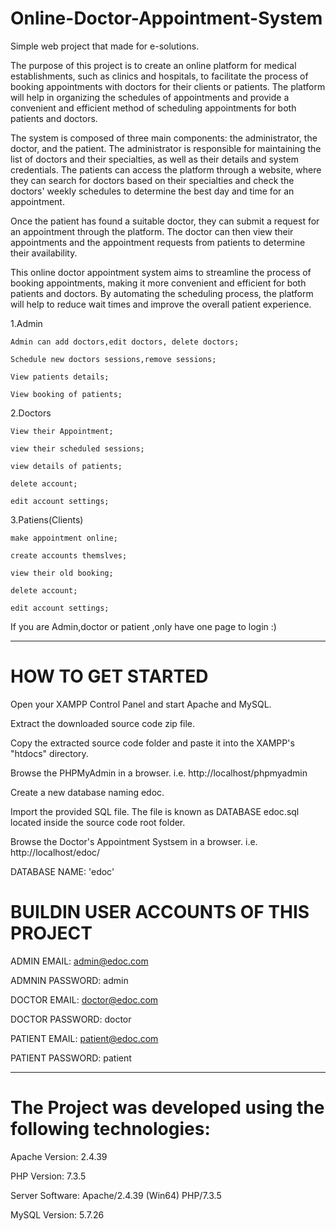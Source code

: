 # Online-Doctor-Appointment-System


Simple web project that made for e-solutions.

The purpose of this project is to create an online platform for medical establishments, such as clinics and hospitals, to facilitate the process of booking appointments with doctors for their clients or patients. The platform will help in organizing the schedules of appointments and provide a convenient and efficient method of scheduling appointments for both patients and doctors.

The system is composed of three main components: the administrator, the doctor, and the patient. The administrator is responsible for maintaining the list of doctors and their specialties, as well as their details and system credentials. The patients can access the platform through a website, where they can search for doctors based on their specialties and check the doctors' weekly schedules to determine the best day and time for an appointment.

Once the patient has found a suitable doctor, they can submit a request for an appointment through the platform. The doctor can then view their appointments and the appointment requests from patients to determine their availability.

This online doctor appointment system aims to streamline the process of booking appointments, making it more convenient and efficient for both patients and doctors. By automating the scheduling process, the platform will help to reduce wait times and improve the overall patient experience.





  1.Admin
  
  
    Admin can add doctors,edit doctors, delete doctors;
    
    Schedule new doctors sessions,remove sessions;
    
    View patients details;
    
    View booking of patients;




  2.Doctors
  
  
    View their Appointment;
    
    view their scheduled sessions;
    
    view details of patients;
    
    delete account;
    
    edit account settings;




  3.Patiens(Clients)
  
  
    make appointment online;
    
    create accounts themslves;
    
    view their old booking;
    
    delete account;
    
    edit account settings;



    
If you are Admin,doctor or patient ,only have one page to login :)

  
-----------------------------------------------


# HOW TO GET STARTED

Open your XAMPP Control Panel and start Apache and MySQL.

Extract the downloaded source code zip file.

Copy the extracted source code folder and paste it into the XAMPP's "htdocs" directory.

Browse the PHPMyAdmin in a browser. i.e. http://localhost/phpmyadmin

Create a new database naming edoc.

Import the provided SQL file. The file is known as DATABASE edoc.sql located inside the source code root folder.

Browse the Doctor's Appointment Systsem in a browser. i.e. http://localhost/edoc/


DATABASE NAME: 'edoc'

# BUILDIN USER ACCOUNTS OF THIS PROJECT

ADMIN EMAIL:		admin@edoc.com

ADMNIN PASSWORD:	admin


DOCTOR EMAIL:		doctor@edoc.com

DOCTOR PASSWORD:	doctor


PATIENT EMAIL:		patient@edoc.com

PATIENT PASSWORD:	patient

---------------------------------------
# The Project was developed using the following technologies:

Apache Version: 	2.4.39

PHP Version: 		  7.3.5

Server Software: 	Apache/2.4.39 (Win64) PHP/7.3.5

MySQL Version: 		5.7.26




